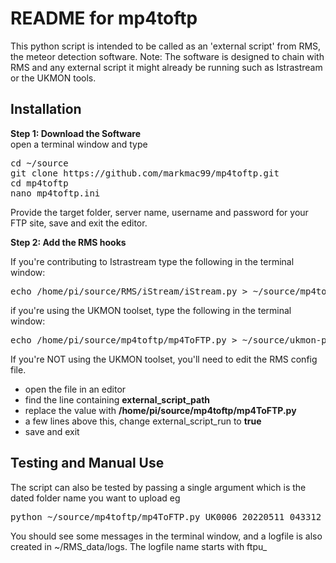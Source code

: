README for mp4toftp
===================

This python script is intended to be called as an 'external script' from RMS, the meteor detection
software. 
Note: The software is designed to chain with RMS and any external script it might already be running such as Istrastream or the UKMON tools.

Installation
------------

**Step 1: Download the Software**  
open a terminal window and type
<pre>
cd ~/source  
git clone https://github.com/markmac99/mp4toftp.git  
cd mp4toftp  
nano mp4toftp.ini  
</pre>
Provide the target folder, server name, username and password for your FTP site, save and exit the editor. 

**Step 2: Add the RMS hooks**

If you're contributing to Istrastream type the following in the terminal window:  
<pre>
echo /home/pi/source/RMS/iStream/iStream.py > ~/source/mp4toftp/extrascript
</pre>

if you're using the UKMON toolset, type the following in the terminal window:  
<pre>
echo /home/pi/source/mp4toftp/mp4ToFTP.py > ~/source/ukmon-pitools/extrascript
</pre>

If you're NOT using the UKMON toolset, you'll need to edit the RMS config file.
* open the file in an editor
* find the line containing **external_script_path**
* replace the value with **/home/pi/source/mp4toftp/mp4ToFTP.py**
* a few lines above this, change external_script_run to **true**
* save and exit

Testing and Manual Use
----------------------
The script can also be tested by passing a single argument which is the dated folder name you want to upload eg
<pre>
python ~/source/mp4toftp/mp4ToFTP.py UK0006_20220511_043312_012356
</pre>
You should see some messages in the terminal window, and a logfile is also created in ~/RMS_data/logs. The logfile name starts with ftpu_